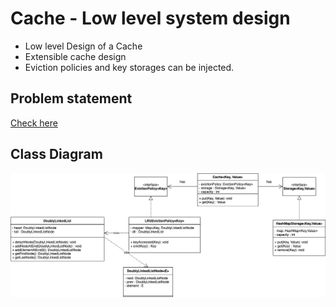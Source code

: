# Cache - Low level system design 
* Low level Design of a Cache
* Extensible cache design
* Eviction policies and key storages can be injected. 


## Problem statement
[Check here](problem-statement.md)

## Class Diagram
![Class Diagram](attachments/cache-lld.png)


